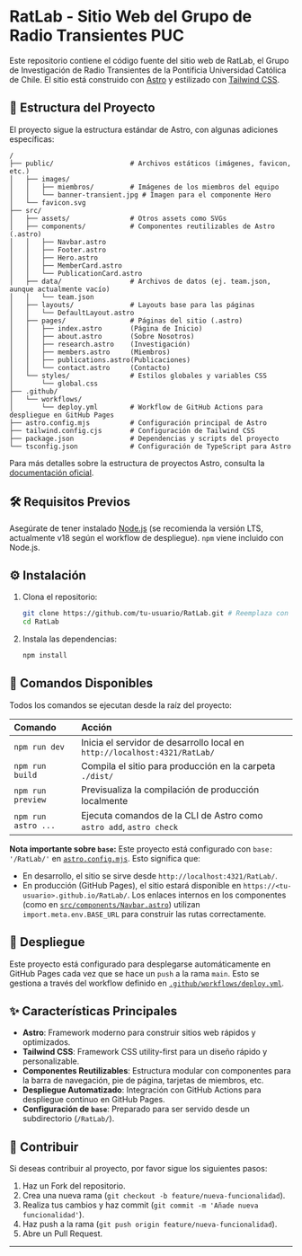 # RatLab - Sitio Web del Grupo de Radio Transientes PUC

Este repositorio contiene el código fuente del sitio web de RatLab, el Grupo de Investigación de Radio Transientes de la Pontificia Universidad Católica de Chile. El sitio está construido con [Astro](https://astro.build/) y estilizado con [Tailwind CSS](https://tailwindcss.com/).

## 🚀 Estructura del Proyecto

El proyecto sigue la estructura estándar de Astro, con algunas adiciones específicas:

```text
/
├── public/                   # Archivos estáticos (imágenes, favicon, etc.)
│   ├── images/
│   │   ├── miembros/         # Imágenes de los miembros del equipo
│   │   └── banner-transient.jpg # Imagen para el componente Hero
│   └── favicon.svg
├── src/
│   ├── assets/               # Otros assets como SVGs
│   ├── components/           # Componentes reutilizables de Astro (.astro)
│   │   ├── Navbar.astro
│   │   ├── Footer.astro
│   │   ├── Hero.astro
│   │   ├── MemberCard.astro
│   │   └── PublicationCard.astro
│   ├── data/                 # Archivos de datos (ej. team.json, aunque actualmente vacío)
│   │   └── team.json
│   ├── layouts/              # Layouts base para las páginas
│   │   └── DefaultLayout.astro
│   ├── pages/                # Páginas del sitio (.astro)
│   │   ├── index.astro       (Página de Inicio)
│   │   ├── about.astro       (Sobre Nosotros)
│   │   ├── research.astro    (Investigación)
│   │   ├── members.astro     (Miembros)
│   │   ├── publications.astro(Publicaciones)
│   │   └── contact.astro     (Contacto)
│   └── styles/               # Estilos globales y variables CSS
│       └── global.css
├── .github/
│   └── workflows/
│       └── deploy.yml        # Workflow de GitHub Actions para despliegue en GitHub Pages
├── astro.config.mjs          # Configuración principal de Astro
├── tailwind.config.cjs       # Configuración de Tailwind CSS
├── package.json              # Dependencias y scripts del proyecto
└── tsconfig.json             # Configuración de TypeScript para Astro
```

Para más detalles sobre la estructura de proyectos Astro, consulta la [documentación oficial](https://docs.astro.build/es/core-concepts/project-structure/).

## 🛠️ Requisitos Previos

Asegúrate de tener instalado [Node.js](https://nodejs.org/) (se recomienda la versión LTS, actualmente v18 según el workflow de despliegue). `npm` viene incluido con Node.js.

## ⚙️ Instalación

1.  Clona el repositorio:

    ```bash
    git clone https://github.com/tu-usuario/RatLab.git # Reemplaza con tu URL de repositorio
    cd RatLab
    ```

2.  Instala las dependencias:
    ```bash
    npm install
    ```

## 🧞 Comandos Disponibles

Todos los comandos se ejecutan desde la raíz del proyecto:

| Comando             | Acción                                                                    |
| :------------------ | :------------------------------------------------------------------------ |
| `npm run dev`       | Inicia el servidor de desarrollo local en `http://localhost:4321/RatLab/` |
| `npm run build`     | Compila el sitio para producción en la carpeta `./dist/`                  |
| `npm run preview`   | Previsualiza la compilación de producción localmente                      |
| `npm run astro ...` | Ejecuta comandos de la CLI de Astro como `astro add`, `astro check`       |

**Nota importante sobre `base`:**
Este proyecto está configurado con `base: '/RatLab/'` en [`astro.config.mjs`](astro.config.mjs). Esto significa que:

- En desarrollo, el sitio se sirve desde `http://localhost:4321/RatLab/`.
- En producción (GitHub Pages), el sitio estará disponible en `https://<tu-usuario>.github.io/RatLab/`.
  Los enlaces internos en los componentes (como en [`src/components/Navbar.astro`](src/components/Navbar.astro)) utilizan `import.meta.env.BASE_URL` para construir las rutas correctamente.

## 🚀 Despliegue

Este proyecto está configurado para desplegarse automáticamente en GitHub Pages cada vez que se hace un `push` a la rama `main`. Esto se gestiona a través del workflow definido en [`.github/workflows/deploy.yml`](.github/workflows/deploy.yml).

## ✨ Características Principales

- **Astro**: Framework moderno para construir sitios web rápidos y optimizados.
- **Tailwind CSS**: Framework CSS utility-first para un diseño rápido y personalizable.
- **Componentes Reutilizables**: Estructura modular con componentes para la barra de navegación, pie de página, tarjetas de miembros, etc.
- **Despliegue Automatizado**: Integración con GitHub Actions para despliegue continuo en GitHub Pages.
- **Configuración de `base`**: Preparado para ser servido desde un subdirectorio (`/RatLab/`).

## 🤝 Contribuir

Si deseas contribuir al proyecto, por favor sigue los siguientes pasos:

1.  Haz un Fork del repositorio.
2.  Crea una nueva rama (`git checkout -b feature/nueva-funcionalidad`).
3.  Realiza tus cambios y haz commit (`git commit -m 'Añade nueva funcionalidad'`).
4.  Haz push a la rama (`git push origin feature/nueva-funcionalidad`).
5.  Abre un Pull Request.

---

